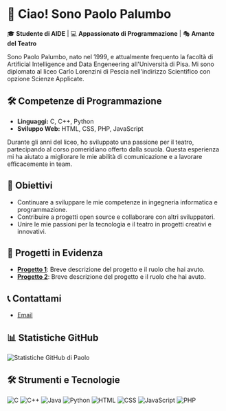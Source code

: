 # 👋 Ciao! Sono Paolo Palumbo

🎓 **Studente di AIDE** | 💻 **Appassionato di Programmazione** | 🎭 **Amante del Teatro**

Sono Paolo Palumbo, nato nel 1999, e attualmente frequento la facoltà di Artificial Intelligence and Data Engeneering all'Università di Pisa. Mi sono diplomato al liceo Carlo Lorenzini di Pescia nell'indirizzo Scientifico con opzione Scienze Applicate.

## 🛠️ Competenze di Programmazione
- **Linguaggi:** C, C++, Python
- **Sviluppo Web:** HTML, CSS, PHP, JavaScript

Durante gli anni del liceo, ho sviluppato una passione per il teatro, partecipando al corso pomeridiano offerto dalla scuola. Questa esperienza mi ha aiutato a migliorare le mie abilità di comunicazione e a lavorare efficacemente in team.

## 🎯 Obiettivi
- Continuare a sviluppare le mie competenze in ingegneria informatica e programmazione.
- Contribuire a progetti open source e collaborare con altri sviluppatori.
- Unire le mie passioni per la tecnologia e il teatro in progetti creativi e innovativi.

## 📂 Progetti in Evidenza
- [**Progetto 1**](link_progetto): Breve descrizione del progetto e il ruolo che hai avuto.
- [**Progetto 2**](link_progetto): Breve descrizione del progetto e il ruolo che hai avuto.

## 📞 Contattami
- [Email](mailto:paol.palumbo@gmail.com)

## 📊 Statistiche GitHub

![Statistiche GitHub di Paolo](https://github-readme-stats.vercel.app/api?username=paolpal&show_icons=true&theme=radical)

## 🛠️ Strumenti e Tecnologie

![C](https://img.shields.io/badge/C-00599C?style=for-the-badge&logo=c&logoColor=white)
![C++](https://img.shields.io/badge/C++-00599C?style=for-the-badge&logo=c%2B%2B&logoColor=white)
![Java](https://img.shields.io/badge/Java-007396?style=for-the-badge&logo=java&logoColor=white)
![Python](https://img.shields.io/badge/Python-3776AB?style=for-the-badge&logo=python&logoColor=white)
![HTML](https://img.shields.io/badge/HTML-E34F26?style=for-the-badge&logo=html5&logoColor=white)
![CSS](https://img.shields.io/badge/CSS-1572B6?style=for-the-badge&logo=css3&logoColor=white)
![JavaScript](https://img.shields.io/badge/JavaScript-F7DF1E?style=for-the-badge&logo=javascript&logoColor=black)
![PHP](https://img.shields.io/badge/PHP-777BB4?style=for-the-badge&logo=php&logoColor=white)
